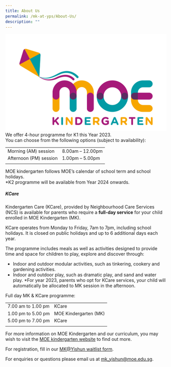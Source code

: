 ```yaml
---
title: About Us
permalink: /mk-at-yps/About-Us/
description: ""
---
```

![MOE Kindergarten](/images/MK%20YPS/MOE%20Kindergarten%20Logo.jpg)
We offer 4-hour programme for K1 this Year 2023.
<br>You can choose from the following options (subject to availability):

| | |
| -------- | -------- |
|Morning (AM) session|8.00am – 12.00pm|
|Afternoon (PM) session|1.00pm – 5.00pm|
| | |

MOE kindergarten follows MOE’s calendar of school term and school holidays.
<br>*K2 programme will be available from Year 2024 onwards.

##### **KCare**
Kindergarten Care (KCare), provided by Neighbourhood Care Services (NCS) is available for parents who require a&nbsp;**full-day service**&nbsp;for your child enrolled in MOE Kindergarten (MK).

KCare operates from Monday to Friday, 7am to 7pm, including school holidays. It is closed on public holidays and up to 6 additional days each year.

The programme includes meals as well as activities designed to provide time and space for children to play, explore and discover through:

* Indoor and outdoor modular activities, such as tinkering, cookery and gardening activities.
* Indoor and outdoor play, such as dramatic play, and sand and water play.
*For year 2023, parents who opt for KCare services, your child will automatically be allocated to MK session in the afternoon.

Full day MK &amp; KCare programme:

| | |
| -------- | -------- |
|7.00 am to 1.00 pm|KCare|
|1.00 pm to  5.00 pm|MOE Kindergarten (MK)|
|5.00 pm to 7.00 pm|KCare|
| | |

For more information on MOE Kindergarten and our curriculum, you may wish to visit the <a href="https://www.moe.gov.sg/preschool/moe-kindergarten" target="_blank">MOE kindergarten website</a> to find out more.

For registration, fill in our&nbsp;<a href="https://form.gov.sg/61c3c7951c62de001219aa38" target="_blank">MK@Yishun waitlist form</a>.

For enquiries or questions please email us at [mk_yishun@moe.edu.sg](mailto:mk_yishun@moe.edu.sg).